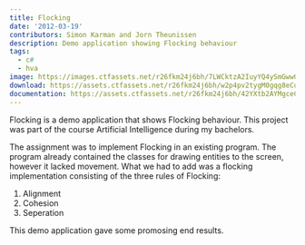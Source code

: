 ```yaml
---
title: Flocking
date: '2012-03-19'
contributors: Simon Karman and Jorn Theunissen
description: Demo application showing Flocking behaviour
tags:
  - c#
  - hva
image: https://images.ctfassets.net/r26fkm24j6bh/7LWCktzA2IuyYQ4ySmGwwG/375176d90d5fef1ce0b1941aa3d317b9/ai_flocking.png
download: https://assets.ctfassets.net/r26fkm24j6bh/w2p4pv2tygM0gqg8eCuWI/134af9542b62f6b87c2523fcce82d6ac/ai_flocking.zip
documentation: https://assets.ctfassets.net/r26fkm24j6bh/42YXtb2AYMgceCQKGOycs6/95f4b1fc2f87a9daa828417c3af02fb1/ai_flocking.pdf
---
```


Flocking is a demo application that shows Flocking behaviour. This project was part of the course Artificial Intelligence during my bachelors.

The assignment was to implement Flocking in an existing program. The program already contained the classes for drawing entities to the screen, however it lacked movement. What we had to add was a flocking implementation consisting of the three rules of Flocking:
1. Alignment
2. Cohesion
3. Seperation

This demo application gave some promosing end results.